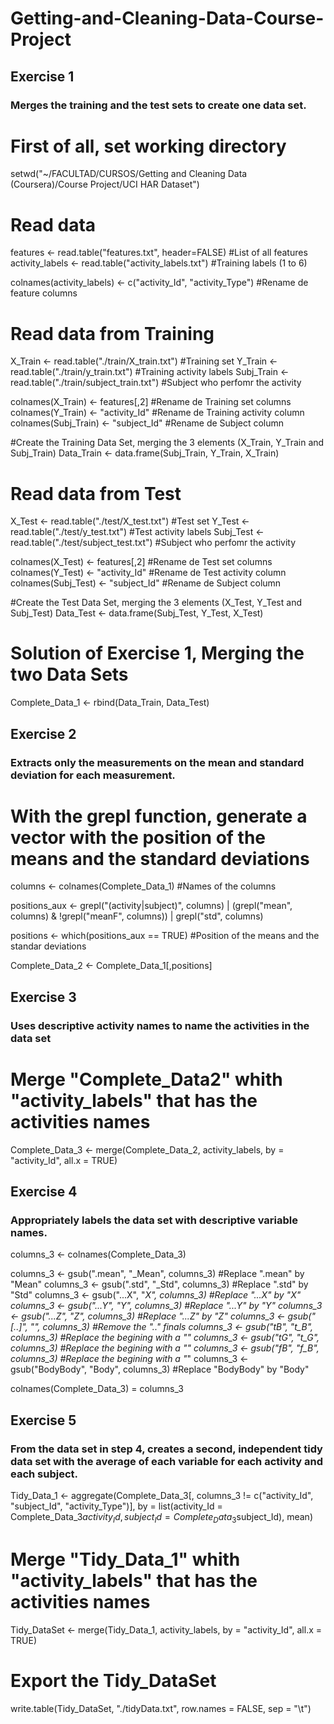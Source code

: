 
Getting-and-Cleaning-Data-Course-Project
========================================

##    Exercise 1

###  Merges the training and the test sets to create one data set.


#   First of all, set working directory
setwd("~/FACULTAD/CURSOS/Getting and Cleaning Data (Coursera)/Course Project/UCI HAR Dataset")


#   Read data
features <- read.table("features.txt", header=FALSE)  #List of all features
activity_labels <- read.table("activity_labels.txt")  #Training labels (1 to 6)

colnames(activity_labels) <- c("activity_Id", "activity_Type")  #Rename de feature columns


#   Read data from Training
X_Train <- read.table("./train/X_train.txt")  #Training set
Y_Train <- read.table("./train/y_train.txt")  #Training activity labels
Subj_Train <- read.table("./train/subject_train.txt")  #Subject who perfomr the activity

colnames(X_Train) <- features[,2]  #Rename de Training set columns
colnames(Y_Train) <- "activity_Id"  #Rename de Training activity column
colnames(Subj_Train) <- "subject_Id"  #Rename de Subject column

#Create the Training Data Set, merging the 3 elements (X_Train, Y_Train and Subj_Train) 
Data_Train <- data.frame(Subj_Train, Y_Train, X_Train)
    
#   Read data from Test
X_Test <- read.table("./test/X_test.txt")  #Test set
Y_Test <- read.table("./test/y_test.txt")  #Test activity labels
Subj_Test <- read.table("./test/subject_test.txt")  #Subject who perfomr the activity

colnames(X_Test) <- features[,2]  #Rename de Test set columns
colnames(Y_Test) <- "activity_Id"  #Rename de Test activity column
colnames(Subj_Test) <- "subject_Id"  #Rename de Subject column

#Create the Test Data Set, merging the 3 elements (X_Test, Y_Test and Subj_Test) 
Data_Test <- data.frame(Subj_Test, Y_Test, X_Test)


# Solution of Exercise 1, Merging the two Data Sets

Complete_Data_1 <- rbind(Data_Train, Data_Test)



##    Exercise 2

###  Extracts only the measurements on the mean and standard deviation for each measurement.


# With the grepl function, generate a vector with the position of the means and the standard deviations

columns <- colnames(Complete_Data_1)  #Names of the columns

positions_aux <- grepl("(activity|subject)", columns) | (grepl("mean", columns) & !grepl("meanF", columns)) | grepl("std", columns)

positions <- which(positions_aux == TRUE)  #Position of the means and the standar deviations

Complete_Data_2 <- Complete_Data_1[,positions]



##    Exercise 3

### Uses descriptive activity names to name the activities in the data set

# Merge "Complete_Data2" whith "activity_labels" that has the activities names
Complete_Data_3 <- merge(Complete_Data_2, activity_labels, by = "activity_Id", all.x = TRUE)



##    Exercise 4

### Appropriately labels the data set with descriptive variable names. 

columns_3 <- colnames(Complete_Data_3)

columns_3 <- gsub(".mean", "_Mean", columns_3)  #Replace ".mean" by "Mean"
columns_3 <- gsub(".std", "_Std", columns_3)  #Replace ".std" by "Std"
columns_3 <- gsub("...X", "_X", columns_3)  #Replace "...X" by "X"
columns_3 <- gsub("...Y", "_Y", columns_3)  #Replace "...Y" by "Y"
columns_3 <- gsub("...Z", "_Z", columns_3)  #Replace "...Z" by "Z"
columns_3 <- gsub("[..]", "", columns_3)  #Remove the ".." finals
columns_3 <- gsub("tB", "t_B", columns_3)  #Replace the begining with a "_"
columns_3 <- gsub("tG", "t_G", columns_3)  #Replace the begining with a "_"
columns_3 <- gsub("fB", "f_B", columns_3)  #Replace the begining with a "_"
columns_3 <- gsub("BodyBody", "Body", columns_3)  #Replace "BodyBody" by "Body"

colnames(Complete_Data_3) = columns_3



##    Exercise 5

### From the data set in step 4, creates a second, independent tidy data set with the average of each variable for each activity and each subject. 


Tidy_Data_1 <- aggregate(Complete_Data_3[, columns_3 != c("activity_Id", "subject_Id", "activity_Type")], by = list(activity_Id = Complete_Data_3$activity_Id, subject_Id = Complete_Data_3$subject_Id), mean)

# Merge "Tidy_Data_1" whith "activity_labels" that has the activities names
Tidy_DataSet <- merge(Tidy_Data_1, activity_labels, by = "activity_Id", all.x = TRUE)

# Export the Tidy_DataSet
write.table(Tidy_DataSet, "./tidyData.txt", row.names = FALSE, sep = "\t")
